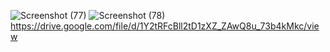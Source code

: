
![Screenshot (77)](https://github.com/GAURAV945432/Apple-Vision_Pro/assets/84425583/bc195635-2c22-4954-983b-8a80c47c21d4)
![Screenshot (78)](https://github.com/GAURAV945432/Apple-Vision_Pro/assets/84425583/c06c65cd-0198-4e24-aeef-ae63aa98941e)
https://drive.google.com/file/d/1Y2tRFcBll2tD1zXZ_ZAwQ8u_73b4kMkc/view
